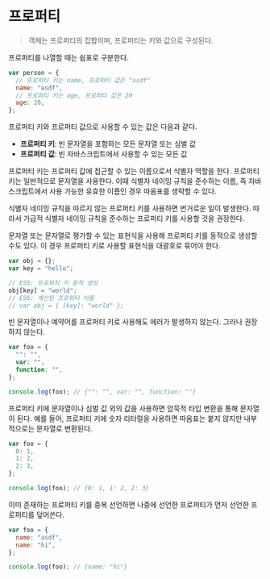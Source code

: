 # 프로퍼티

> 객체는 프로퍼티의 집합이며, 프로퍼티는 키와 값으로 구성된다.

프로퍼티를 나열할 때는 쉼표로 구분한다.

```jsx
var person = {
  // 프로퍼티 키는 name, 프로퍼티 값은 "asdf"
  name: "asdf",
  // 프로퍼티 키는 age, 프로퍼티 값은 20
  age: 20,
};
```

프로퍼티 키와 프로퍼티 값으로 사용할 수 있는 값은 다음과 같다.

- **프로퍼티 키**: 빈 문자열을 포함하는 모든 문자열 또는 심벌 값
- **프로퍼티 값**: 빈 자바스크립트에서 사용할 수 있는 모든 값

프로퍼티 키는 프로퍼티 값에 접근할 수 있는 이름으로서 식별자 역할을 한다. 프로퍼티 키는 일반적으로 문자열을 사용한다. 이때 식별자 네이밍 규칙을 준수하는 이름, 즉 자바스크립트에서 사용 가능한 유효한 이름인 경우 따옴표를 생략할 수 있다.

식별자 네이밍 규칙을 따르지 않는 프로퍼티 키를 사용하면 번거로운 일이 발생한다. 따라서 가급적 식별자 네이밍 규칙을 준수하는 프로퍼티 키를 사용할 것을 권장한다.

문자열 또는 문자열로 평가할 수 있는 표현식을 사용해 프로퍼티 키를 동적으로 생성할 수도 있다. 이 경우 프로퍼티 키로 사용할 표현식을 대괄호로 묶어야 한다.

```jsx
var obj = {};
var key = "hello";

// ES5: 프로퍼치 키 동적 생성
obj[key] = "world";
// ES6: 계산된 프로퍼티 이름
// var obj = { [key]: "world" };
```

빈 문자열이나 예약어를 프로퍼티 키로 사용해도 에러가 발생하지 않는다. 그러나 권장하지 않는다.

```jsx
var foo = {
  "": "",
  var: "",
  function: "",
};

console.log(foo); // {"": "", var: "", function: ""}
```

프로퍼티 키에 문자열이나 심벌 값 외의 값을 사용하면 암묵적 타입 변환을 통해 문자열이 된다. 예를 들어, 프로퍼티 키에 숫자 리터럴을 사용하면 따옴표는 붙지 않지만 내부적으로는 문자열로 변환된다.

```jsx
var foo = {
  0: 1,
  1: 2,
  2: 3,
};

console.log(foo); // {0: 1, 1: 2, 2: 3}
```

이미 존재하는 프로퍼티 키를 중복 선언하면 나중에 선언한 프로퍼티가 먼저 선언한 프로퍼티를 덮어쓴다.

```jsx
var foo = {
  name: "asdf",
  name: "hi",
};

console.log(foo); // {name: "hi"}
```
